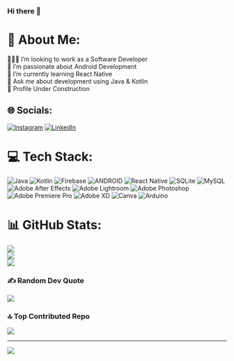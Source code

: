 ### Hi there 👋

# 💫 About Me:
👨🏻‍💻 I’m looking to work as a Software Developer<br>🤖 I’m passionate about Android Development<br>🌱 I’m currently learning React Native<br>💬 Ask me about development using Java & Kotlin<br>🚧 Profile Under Construction


## 🌐 Socials:
[![Instagram](https://img.shields.io/badge/Instagram-%23E4405F.svg?logo=Instagram&logoColor=white)](https://instagram.com/anshul.lanjewar_) [![LinkedIn](https://img.shields.io/badge/LinkedIn-%230077B5.svg?logo=linkedin&logoColor=white)](https://linkedin.com/in/anshul-lanjewar) 

# 💻 Tech Stack:
![Java](https://img.shields.io/badge/java-%23ED8B00.svg?style=plastic&logo=java&logoColor=white) ![Kotlin](https://img.shields.io/badge/kotlin-%230095D5.svg?style=plastic&logo=kotlin&logoColor=white) ![Firebase](https://img.shields.io/badge/firebase-%23039BE5.svg?style=plastic&logo=firebase) ![ANDROID](https://img.shields.io/badge/android-%2320232a.svg?style=plastic&logo=android&logoColor=%a4c639) ![React Native](https://img.shields.io/badge/react_native-%2320232a.svg?style=plastic&logo=react&logoColor=%2361DAFB) ![SQLite](https://img.shields.io/badge/sqlite-%2307405e.svg?style=plastic&logo=sqlite&logoColor=white) ![MySQL](https://img.shields.io/badge/mysql-%2300f.svg?style=plastic&logo=mysql&logoColor=white) ![Adobe After Effects](https://img.shields.io/badge/Adobe%20After%20Effects-9999FF.svg?style=plastic&logo=Adobe%20After%20Effects&logoColor=white) ![Adobe Lightroom](https://img.shields.io/badge/Adobe%20Lightroom-31A8FF.svg?style=plastic&logo=Adobe%20Lightroom&logoColor=white) ![Adobe Photoshop](https://img.shields.io/badge/adobephotoshop-%2331A8FF.svg?style=plastic&logo=adobephotoshop&logoColor=white) ![Adobe Premiere Pro](https://img.shields.io/badge/Adobe%20Premiere%20Pro-9999FF.svg?style=plastic&logo=Adobe%20Premiere%20Pro&logoColor=white) ![Adobe XD](https://img.shields.io/badge/Adobe%20XD-470137?style=plastic&logo=Adobe%20XD&logoColor=#FF61F6) ![Canva](https://img.shields.io/badge/Canva-%2300C4CC.svg?style=plastic&logo=Canva&logoColor=white) ![Arduino](https://img.shields.io/badge/-Arduino-00979D?style=plastic&logo=Arduino&logoColor=white)
# 📊 GitHub Stats:
![](https://github-readme-stats.vercel.app/api?username=Anshullanjewar&theme=vue-dark&hide_border=true&include_all_commits=false&count_private=false)<br/>
![](https://github-readme-streak-stats.herokuapp.com/?user=Anshullanjewar&theme=vue-dark&hide_border=true)<br/>
![](https://github-readme-stats.vercel.app/api/top-langs/?username=Anshullanjewar&theme=vue-dark&hide_border=true&include_all_commits=false&count_private=false&layout=compact)


### ✍️ Random Dev Quote
![](https://quotes-github-readme.vercel.app/api?type=horizontal&theme=radical)

### 🔝 Top Contributed Repo
![](https://github-contributor-stats.vercel.app/api?username=Anshullanjewar&limit=5&theme=tokyonight&combine_all_yearly_contributions=true)

---
[![](https://visitcount.itsvg.in/api?id=Anshullanjewar&icon=0&color=0)](https://visitcount.itsvg.in)

<!-- Proudly created with GPRM ( https://gprm.itsvg.in ) -->
